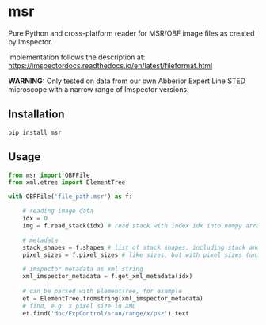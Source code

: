 # msr

Pure Python and cross-platform reader for MSR/OBF image files as created by Imspector.

Implementation follows the description at: https://imspectordocs.readthedocs.io/en/latest/fileformat.html

**WARNING:** Only tested on data from our own Abberior Expert Line STED microscope with a narrow range of Imspector versions.

## Installation

```
pip install msr
```

## Usage

```python
from msr import OBFFile
from xml.etree import ElementTree

with OBFFile('file_path.msr') as f:

    # reading image data
    idx = 0
    img = f.read_stack(idx) # read stack with index idx into numpy array

    # metadata
    stack_shapes = f.shapes # list of stack shapes, including stack and dimension names
    pixel_sizes = f.pixel_sizes # like sizes, but with pixel sizes (unit: meters)

    # imspector metadata as xml string
    xml_imspector_metadata = f.get_xml_metadata(idx)
    
    # can be parsed with ElementTree, for example    
    et = ElementTree.fromstring(xml_imspector_metadata)
    # find, e.g. x pixel size in XML
    et.find('doc/ExpControl/scan/range/x/psz').text
```